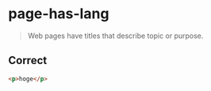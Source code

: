 # page-has-lang

> Web pages have titles that describe topic or purpose.

## Correct

```html
<p>hoge</p>
```
